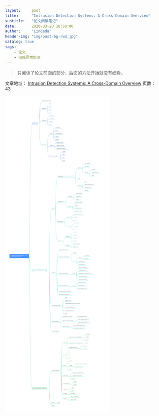 ```yaml
---
layout:     post
title:      "Intrusion Detection Systems: A Cross-Domain Overview"
subtitle:   "论文阅读笔记"
date:       2020-03-20 18:50:00
author:     "Lindada"
header-img: "img/post-bg-rwd.jpg"
catalog: true
tags:
    - 论文
    - 网络异常检测
---
```


> 只阅读了论文前面的部分，后面的方法开始就没有细看。

文章地址： [Intrusion Detection Systems: A Cross-Domain Overview](https://ieeexplore.ieee.org/document/8735821)  页数：43

![mindmap](/img/in-post/paper/crossDomain.png "mindmap")







